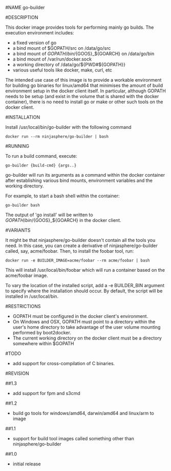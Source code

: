 #NAME
	go-builder

#DESCRIPTION

This docker image provides tools for performing mainly go builds. The execution environment includes:

* a fixed version of go
* a bind mount of $GOPATH/src on /data/go/src
* a bind mount of ${GOPATH}/bin/${GOOS}_${GOARCH} on /data/go/bin
* a bind mount of /var/run/docker.sock
* a working directory of /data/go/${PWD#${GOPATH}}
* various useful tools like docker, make, curl, etc

The intended use case of this image is to provide a workable environment for building go binaries for linux/amd64 that minimises the amount of build environment setup in the docker client itself. In particular, although GOPATH needs to be
setup (and exist in the volume that is shared with the docker container), there is no need to install go or make or other such tools on the docker client.

#INSTALLATION

Install /usr/local/bin/go-builder with the following command

```
docker run --rm ninjasphere/go-builder | bash
```

#RUNNING

To run a build command, execute:

```
go-builder {build-cmd} {args..}
```

go-builder will run its arguments as a command within the docker container after establishing various bind mounts, environment variables and the working directory.

For example, to start a bash shell within the container:

```
go-builder bash
```

The output of 'go install' will be written to ${GOPATH}/bin/${GOOS}_${GOARCH} in the docker client.

#VARIANTS

It might be that ninjasphere/go-builder doesn't contain all the tools you need. In this case, you can create a derivative
of ninjasphere/go-builder called, say, acme/foobar. Then, to install the foobar tool, run:

```
docker run -e BUILDER_IMAGE=acme/foobar --rm acme/foobar | bash
```

This will install /usr/local/bin/foobar which will run a container based on the acme/foobar image.

To vary the location of the installed script, add a -e BUILDER_BIN argument to specify where the installation should occur. By default, the script will be installed in /usr/local/bin.

#RESTRICTIONS

* GOPATH must be configured in the docker client's environment.
* On Windows and OSX, GOPATH must point to a directory within the user's home directory to take advantage of the user volume mounting performed by boot2docker.
* The current working directory on the docker client must be a directory somewhere within $GOPATH

#TODO

* add support for cross-compilation of C binaries.

#REVISION

##1.3
* add support for fpm and s3cmd

##1.2
* build go tools for windows/amd64, darwin/amd64 and linux/arm to image

##1.1
* support for build tool images called something other than ninjasphere/go-builder

##1.0
* initial release